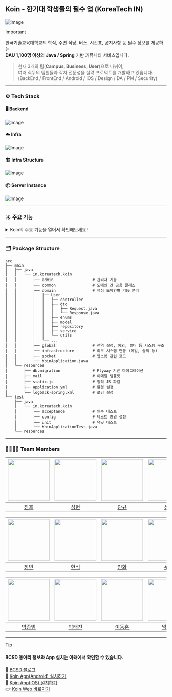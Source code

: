 ##   Koin - 한기대 학생들의 필수 앱 (KoreaTech IN)

![Image](https://github.com/user-attachments/assets/75742ede-7e33-435c-9330-c9b6ab232231)

> [!IMPORTANT]   
> 한국기술교육대학교의 학식, 주변 식당, 버스, 시간표, 공지사항 등 필수 정보를 제공하는   
> **DAU 1,100명 이상**의 **Java / Spring** 기반 커뮤니티 서비스입니다.   

> 현재 3개의 팀(**Campus, Business, User**)으로 나뉘어,   
> 여러 직무의 팀원들과 각자 전문성을 살려 프로덕트를 개발하고 있습니다.   
> (BackEnd / FrontEnd / Android / iOS / Design / DA / PM / Security)

---

### ⚙️ Tech Stack

#### 🖥️ Backend
![Image](https://github.com/user-attachments/assets/7b409909-051a-4918-9374-29f654cd8ca7)

#### ☁️ Infra
![Image](https://github.com/user-attachments/assets/747c5fab-40d0-4b69-881b-ba7335061389)

#### 🏗️ Infra Structure
![Image](https://github.com/user-attachments/assets/5727bb18-242b-4edb-930a-cee08a90f2ad)

#### 📦 Server Instance
![Image](https://github.com/user-attachments/assets/5bf5c67a-b008-4652-b45e-e7606803df82)

---

### ☀️ 주요 기능
<details>
<summary> Koin의 주요 기능을 열어서 확인해보세요!</summary>

<br/>

![Image](https://github.com/user-attachments/assets/6a4dfe70-9168-4023-871f-2c900d5a2ea0)

![Image](https://github.com/user-attachments/assets/a5b51d8a-c47f-4601-9485-0a26986096fb)

![Image](https://github.com/user-attachments/assets/47893383-ba53-4854-b59a-cc1338e3fee6)

![Image](https://github.com/user-attachments/assets/c361d317-a7d5-4219-91d3-6c84beb820c7)

![Image](https://github.com/user-attachments/assets/4a1d6b6a-b773-479d-abb5-035fa46d1aae)

![Image](https://github.com/user-attachments/assets/1f32589f-d688-406a-9af7-efbe9fc70b04)

![Image](https://github.com/user-attachments/assets/0e0be4a5-7025-463d-a95f-16c855af4db3)

![Image](https://github.com/user-attachments/assets/3b058da3-91ec-4d50-baed-734b29799783)

![Image](https://github.com/user-attachments/assets/dddba80d-21e3-416e-8dff-9f443d14f199)

</details>

---

### 🗂️ Package Structure
```
src
├── main
│   ├── java
│   │   └── in.koreatech.koin
│   │       ├── admin                 # 관리자 기능
│   │       ├── common                # 도메인 간 공용 클래스
│   │       ├── domain                # 핵심 도메인별 기능 분리
│   │       │   ├── User
│   │       │   │   ├── controller
│   │       │   │   ├── dto
│   │       │   │   │   ├── Request.java
│   │       │   │   │   └── Response.java
│   │       │   │   ├── enums
│   │       │   │   ├── model
│   │       │   │   ├── repository
│   │       │   │   ├── service
│   │       │   │   └── utils
│   │       │   └── ...
│   │       ├── global                # 전역 설정, 예외, 필터 등 시스템 구조
│   │       ├── infrastructure        # 외부 시스템 연동 (메일, 슬랙 등)
│   │       ├── socket                # 웹소켓 관련 코드
│   │       └── KoinApplication.java      
│   └── resources
│       ├── db.migration              # Flyway 기반 마이그레이션
│       ├── mail                      # 이메일 템플릿
│       ├── static.js                 # 정적 JS 파일
│       ├── application.yml           # 환경 설정
│       └── logback-spring.xml        # 로깅 설정
└── test
    ├── java
    │   └── in.koreatech.koin
    │       ├── acceptance            # 인수 테스트
    │       ├── config                # 테스트 환경 설정
    │       ├── unit                  # 유닛 테스트
    │       └── KoinApplicationTest.java
    └── resources
```

---

### 🧑‍🧑‍🧒‍🧒 Team Members

| <img src="https://github.com/user-attachments/assets/7f3ce35a-0b5d-4755-b5c3-2baef4a2677f" width="130"> | <img src="https://github.com/user-attachments/assets/530d5b55-26a0-4b85-ac65-d0da0e5f895a" width="130"> | <img src="https://github.com/user-attachments/assets/1210988c-4ed0-4759-949c-b435bb81e803" width="130"> | <img src="https://github.com/user-attachments/assets/25e3bc7a-0c9e-4fca-97f8-6bbfb45079ee" width="130"> |
| :--: | :--: | :--: | :--: |
| [진호](https://github.com/BaeJinho4028) | [성현](https://github.com/krSeonghyeon) | [관규](https://github.com/Soundbar91) | [성빈](https://github.com/ImTotem) |

| <img src="https://github.com/user-attachments/assets/d0ae5872-2ae6-45f8-aae8-fa053fa475e5" width="130"> | <img src="https://github.com/user-attachments/assets/b3373849-7ed8-46a3-81f2-fdae8e52d82a" width="130"> | <img src="https://github.com/user-attachments/assets/b217bbd3-9a6e-4262-abd3-46acb1fd3cbd" width="130"> | <img src="https://github.com/user-attachments/assets/6068f003-71cc-4119-93bf-97c9a27ed256" width="130"> |
| :--: | :--: | :--: | :--: |
| [정빈](https://github.com/duehee) | [현식](https://github.com/Choon0414) | [인화](https://github.com/kih1015) | [두현](https://github.com/DHkimgit) |

| <img src="https://github.com/asa9874.png" width="130"> | <img src="https://github.com/taejinn.png" width="130"> | <img src="https://github.com/dh2906.png" width="130"> | <img src="https://github.com/dldb-chamchi.png" width="130"> |
| :--: | :--: | :--: | :--: |
| [박종범](https://github.com/asa9874) | [박태진](https://github.com/taejinn) | [이동훈](https://github.com/dh2906) | [임아리](https://github.com/dldb-chamchi) |
   
   
--- 

> [!TIP]   
> #### BCSD 동아리 정보와 App 설치는 아래에서 확인할 수 있습니다.   
> 📝 [BCSD 블로그](https://blog.bcsdlab.com/introduce)   
> 🤖 [Koin App(Android) 설치하기](https://play.google.com/store/apps/details?id=in.koreatech.koin&hl=ko)   
> 🍎 [Koin App(IOS) 설치하기](https://apps.apple.com/bh/app/%EC%BD%94%EC%9D%B8-koreatech-in-%ED%95%9C%EA%B8%B0%EB%8C%80-%EC%BB%A4%EB%AE%A4%EB%8B%88%ED%8B%B0/id1500848622)   
> 👉 [Koin Web 바로가기](https://koreatech.in/)

